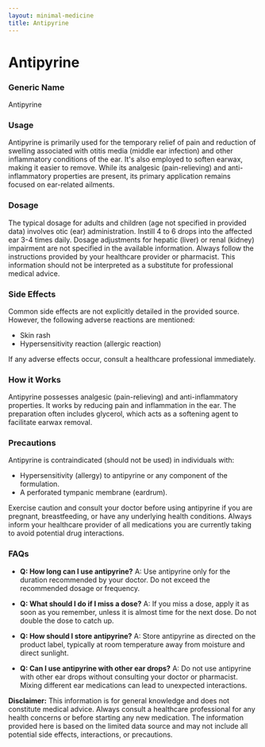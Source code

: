 ```yaml
---
layout: minimal-medicine
title: Antipyrine
---
```


# Antipyrine
### Generic Name
Antipyrine

### Usage
Antipyrine is primarily used for the temporary relief of pain and reduction of swelling associated with otitis media (middle ear infection) and other inflammatory conditions of the ear.  It's also employed to soften earwax, making it easier to remove.  While its analgesic (pain-relieving) and anti-inflammatory properties are present, its primary application remains focused on ear-related ailments.

### Dosage
The typical dosage for adults and children (age not specified in provided data) involves otic (ear) administration.  Instill 4 to 6 drops into the affected ear 3-4 times daily.  Dosage adjustments for hepatic (liver) or renal (kidney) impairment are not specified in the available information.  Always follow the instructions provided by your healthcare provider or pharmacist.  This information should not be interpreted as a substitute for professional medical advice.

### Side Effects
Common side effects are not explicitly detailed in the provided source. However, the following adverse reactions are mentioned:

*   Skin rash
*   Hypersensitivity reaction (allergic reaction)

If any adverse effects occur, consult a healthcare professional immediately.

### How it Works
Antipyrine possesses analgesic (pain-relieving) and anti-inflammatory properties.  It works by reducing pain and inflammation in the ear.  The preparation often includes glycerol, which acts as a softening agent to facilitate earwax removal.

### Precautions
Antipyrine is contraindicated (should not be used) in individuals with:

*   Hypersensitivity (allergy) to antipyrine or any component of the formulation.
*   A perforated tympanic membrane (eardrum).

Exercise caution and consult your doctor before using antipyrine if you are pregnant, breastfeeding, or have any underlying health conditions.  Always inform your healthcare provider of all medications you are currently taking to avoid potential drug interactions.

### FAQs

*   **Q: How long can I use antipyrine?** A: Use antipyrine only for the duration recommended by your doctor.  Do not exceed the recommended dosage or frequency.

*   **Q: What should I do if I miss a dose?** A: If you miss a dose, apply it as soon as you remember, unless it is almost time for the next dose.  Do not double the dose to catch up.

*   **Q: How should I store antipyrine?** A: Store antipyrine as directed on the product label, typically at room temperature away from moisture and direct sunlight.

*   **Q: Can I use antipyrine with other ear drops?** A:  Do not use antipyrine with other ear drops without consulting your doctor or pharmacist.  Mixing different ear medications can lead to unexpected interactions.


**Disclaimer:** This information is for general knowledge and does not constitute medical advice. Always consult a healthcare professional for any health concerns or before starting any new medication.  The information provided here is based on the limited data source and may not include all potential side effects, interactions, or precautions.
